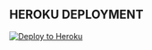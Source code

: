 ## HEROKU DEPLOYMENT

<a href="https://heroku.com/deploy?template=https://github.com/Pbx-Official/EvalCode">
  <img src="https://img.shields.io/badge/Deploy_to_Heroku-00008B?style=for-the-badge&logo=heroku&logoColor=white" alt="Deploy to Heroku">
</a>
